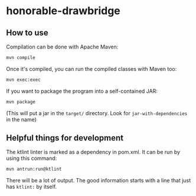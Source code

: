 # honorable-drawbridge

## How to use

Compilation can be done with Apache Maven:

```bash
mvn compile
```

Once it's compiled, you can run the compiled classes with Maven too:

```bash
mvn exec:exec
```

If you want to package the program into a self-contained JAR:

```bash
mvn package
```

(This will put a jar in the `target/` directory. Look
for `jar-with-dependencies` in the name)

## Helpful things for development

The ktlint linter is marked as a dependency in pom.xml. It can be run by
using this command:

```bash
mvn antrun:run@ktlint
```

There will be a lot of output. The good information starts with a line
that just has `ktlint:` by itself.

